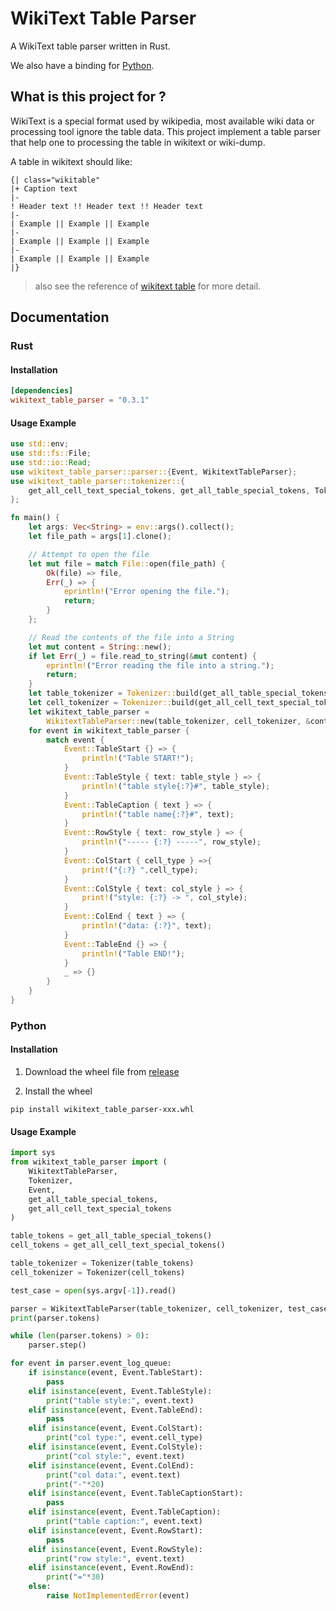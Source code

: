 # WikiText Table Parser

A WikiText table parser written in Rust.

We also have a binding for [Python](https://github.com/p208p2002/wikitext-table-parser?tab=readme-ov-file#python).

## What is this project for ?
WikiText is a special format used by wikipedia, most available wiki data or processing tool ignore the table data. This project implement a table parser that help one to processing the table in wikitext or wiki-dump.

A table in wikitext should like:
```
{| class="wikitable"
|+ Caption text
|-
! Header text !! Header text !! Header text
|-
| Example || Example || Example
|-
| Example || Example || Example
|-
| Example || Example || Example
|}
```
> also see the reference of [wikitext table](https://en.wikiversity.org/wiki/Help:Wikitext_quick_reference) for more detail.
## Documentation
### Rust
#### Installation
```toml
[dependencies]
wikitext_table_parser = "0.3.1"
```
#### Usage Example
```rust
use std::env;
use std::fs::File;
use std::io::Read;
use wikitext_table_parser::parser::{Event, WikitextTableParser};
use wikitext_table_parser::tokenizer::{
    get_all_cell_text_special_tokens, get_all_table_special_tokens, Tokenizer,
};

fn main() {
    let args: Vec<String> = env::args().collect();
    let file_path = args[1].clone();

    // Attempt to open the file
    let mut file = match File::open(file_path) {
        Ok(file) => file,
        Err(_) => {
            eprintln!("Error opening the file.");
            return;
        }
    };

    // Read the contents of the file into a String
    let mut content = String::new();
    if let Err(_) = file.read_to_string(&mut content) {
        eprintln!("Error reading the file into a string.");
        return;
    }
    let table_tokenizer = Tokenizer::build(get_all_table_special_tokens());
    let cell_tokenizer = Tokenizer::build(get_all_cell_text_special_tokens());
    let wikitext_table_parser =
        WikitextTableParser::new(table_tokenizer, cell_tokenizer, &content, true);
    for event in wikitext_table_parser {
        match event {
            Event::TableStart {} => {
                println!("Table START!");
            }
            Event::TableStyle { text: table_style } => {
                println!("table style{:?}#", table_style);
            }
            Event::TableCaption { text } => {
                println!("table name{:?}#", text);
            }
            Event::RowStyle { text: row_style } => {
                println!("----- {:?} -----", row_style);
            }
            Event::ColStart { cell_type } =>{
                print!("{:?} ",cell_type);
            }
            Event::ColStyle { text: col_style } => {
                print!("style: {:?} -> ", col_style);
            }
            Event::ColEnd { text } => {
                println!("data: {:?}", text);
            }
            Event::TableEnd {} => {
                println!("Table END!");
            }
            _ => {}
        }
    }
}

```

### Python
#### Installation

1. Download the wheel file from [release](https://github.com/p208p2002/wikitext-table-parser/releases)

2. Install the wheel
```
pip install wikitext_table_parser-xxx.whl
```
#### Usage Example
```python
import sys
from wikitext_table_parser import (
    WikitextTableParser,
    Tokenizer,
    Event,
    get_all_table_special_tokens,
    get_all_cell_text_special_tokens
)

table_tokens = get_all_table_special_tokens()
cell_tokens = get_all_cell_text_special_tokens()

table_tokenizer = Tokenizer(table_tokens)
cell_tokenizer = Tokenizer(cell_tokens)

test_case = open(sys.argv[-1]).read()

parser = WikitextTableParser(table_tokenizer, cell_tokenizer, test_case, True)
print(parser.tokens)

while (len(parser.tokens) > 0):
    parser.step()

for event in parser.event_log_queue:
    if isinstance(event, Event.TableStart):
        pass
    elif isinstance(event, Event.TableStyle):
        print("table style:", event.text)
    elif isinstance(event, Event.TableEnd):
        pass
    elif isinstance(event, Event.ColStart):
        print("col type:", event.cell_type)
    elif isinstance(event, Event.ColStyle):
        print("col style:", event.text)
    elif isinstance(event, Event.ColEnd):
        print("col data:", event.text)
        print("-"*20)
    elif isinstance(event, Event.TableCaptionStart):
        pass
    elif isinstance(event, Event.TableCaption):
        print("table caption:", event.text)
    elif isinstance(event, Event.RowStart):
        pass
    elif isinstance(event, Event.RowStyle):
        print("row style:", event.text)
    elif isinstance(event, Event.RowEnd):
        print("="*30)
    else:
        raise NotImplementedError(event)
```